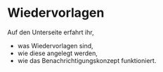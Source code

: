 # Wiedervorlagen

Auf den Unterseite erfahrt ihr, 

* was Wiedervorlagen sind,
* wie diese angelegt werden,
* wie das Benachrichtigungskonzept funktioniert.

